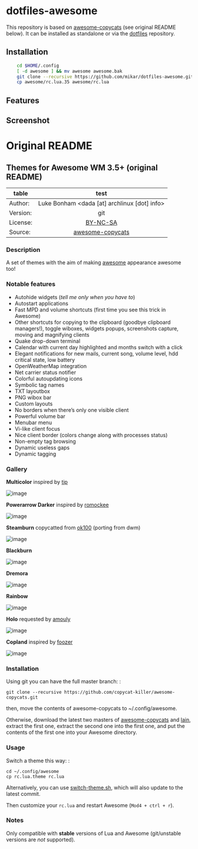 # dotfiles-awesome

This repository is based on [awesome-copycats] (see original README below).
It can be installed as standalone or via the [dotfiles](https://github.com/mikar/dotfiles) repository.

## Installation
```bash
    cd $HOME/.config
    [ -d awesome ] && mv awesome awesome.bak
    git clone --recursive https://github.com/mikar/dotfiles-awesome.git awesome
    cp awesome/rc.lua.35 awesome/rc.lua
```

## Features

## Screenshot


# Original README
Themes for Awesome WM 3.5+ (original README)
--------------------------

| table          | test         |
| ------------- |:-------------:|
| Author:       | Luke Bonham <dada [at] archlinux [dot] info> |
| Version:      | git           |
| License:      | [BY-NC-SA] |
| Source:       | [awesome-copycats] |

### Description

A set of themes with the aim of making [awesome] appearance awesome too!

### Notable features

-   Autohide widgets (*tell me only when you have to*)
-   Autostart applications
-   Fast MPD and volume shortcuts (first time you see this trick in Awesome)
-   Other shortcuts for copying to the clipboard (goodbye clipboard managers!), toggle wiboxes, widgets popups, screenshots capture, moving and magnifying clients
-   Quake drop-down terminal
-   Calendar with current day highlighted and months switch with a click
-   Elegant notifications for new mails, current song, volume level, hdd critical state, low battery
-   OpenWeatherMap integration
-   Net carrier status notifier
-   Colorful autoupdating icons
-   Symbolic tag names
-   TXT layoutbox
-   PNG wibox bar
-   Custom layouts
-   No borders when there’s only one visible client
-   Powerful volume bar
-   Menubar menu
-   Vi-like client focus
-   Nice client border (colors change along with processes status)
-   Non-empty tag browsing
-   Dynamic useless gaps
-   Dynamic tagging

### Gallery

**Multicolor** inspired by [tip]

![image]

**Powerarrow Darker** inspired by [romockee]

![image][1]

**Steamburn** copycatted from [ok100] (porting from dwm)

![image][2]

**Blackburn**

![image][3]

**Dremora**

![image][4]

**Rainbow**

![image][5]

**Holo** requested by [amouly]

![image][6]

**Copland** inspired by [foozer]

![image][7]

### Installation

Using git you can have the full master branch: :

    git clone --recursive https://github.com/copycat-killer/awesome-copycats.git

then, move the contents of awesome-copycats to ~/.config/awesome.

Otherwise, download the latest two masters of [awesome-copycats] and [lain], extract the first one, extract the second one into the first one, and put the contents of the first one into your Awesome directory.

### Usage

Switch a theme this way: :

    cd ~/.config/awesome
    cp rc.lua.theme rc.lua

Alternatively, you can use [switch-theme.sh], which will also update to the latest commit.

Then customize your `rc.lua` and restart Awesome (`Mod4 + ctrl + r`).

### Notes

Only compatible with **stable** versions of Lua and Awesome (git/unstable versions are *not* supported).

  [image]: http://dotshare.it/public/images/uploads/650.png
  [1]: http://dotshare.it/public/images/uploads/649.png
  [2]: http://dotshare.it/public/images/uploads/648.png
  [3]: http://dotshare.it/public/images/uploads/553.png
  [4]: http://dotshare.it/public/images/uploads/652.png
  [5]: http://dotshare.it/public/images/uploads/606.png
  [6]: http://dotshare.it/public/images/uploads/651.png
  [7]: http://dotshare.it/public/images/uploads/655.png
  [awesome-copycats]: https://github.com/copycat-killer/awesome-copycats
  [awesome]: http://awesome.naquadah.org/
  [lain]: https://github.com/copycat-killer/lain
  [foozer]: http://dotshare.it/dots/499/
  [tip]: https://bbs.archlinux.org/profile.php?id=51327
  [romockee]: https://github.com/romockee/powerarrow
  [ok100]: http://ok100.deviantart.com/art/DWM-January-2013-348656846
  [amouly]: https://bbs.archlinux.org/viewtopic.php?pid=1307158#p1307158
  [switch-theme.sh]: https://github.com/copycat-killer/awesome-copycats/issues/36
  [BY-NC-SA]: http://creativecommons.org/licenses/by-nc-sa/4.0/
